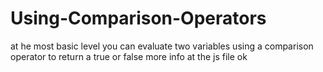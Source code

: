 # Using-Comparison-Operators

at he most basic level you can evaluate two variables using a comparison operator to return a true or false
more info at the js file ok
